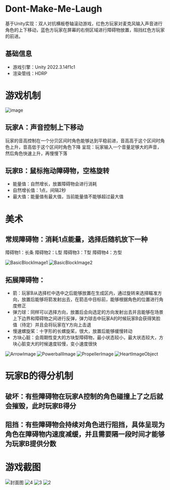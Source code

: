 # Dont-Make-Me-Laugh
基于Unity实现：双人对抗横板卷轴滚动游戏，红色方玩家对麦克风输入声音进行角色的上下移动，蓝色方玩家在屏幕的右侧区域进行障碍物放置，阻挡红色方玩家的前进。
## 基础信息
+ 游戏引擎：Unity 2022.3.14f1c1
+ 渲染管线：HDRP

# 游戏机制
![image](https://github.com/satsuki-64/Dont-Make-Me-Laugh/assets/49782051/dce25af4-7eee-47a1-adbe-d496c5d203c1)
## 玩家A：声音控制上下移动
玩家的音高控制在一个分贝区间时角色能够达到平稳前进，音高高于这个区间时角色上升，音高低于这个区间时角色下降
呈现：玩家输入一个音量足够大的声音，然后角色快速上升，再慢慢下落
## 玩家B：鼠标拖动障碍物，空格旋转
+ 能量值：自然增长，放置障碍物会进行消耗
+ 自然增长值：1点，间隔2秒
+ 最大值：能量值有最大值，当前能量值不能够超过最大值

# 美术
## 常规障碍物：消耗1点能量，选择后随机放下一种
障碍物1：长条
障碍物2：L型
障碍物3：T型
障碍物4：方型

![BasicBlockImage1](https://github.com/satsuki-64/Dont-Make-Me-Laugh/assets/49782051/1ab20c21-1185-4512-9552-4e32aae40a2d)
![BasicBlockImage2](https://github.com/satsuki-64/Dont-Make-Me-Laugh/assets/49782051/1bbc98ef-1f56-4e9a-9971-6893130bad26)

## 拓展障碍物：
+ 箭：玩家B从选择栏中选中之后能够放置在生成区内，通过旋转来选择瞄准方向，放置后能够将箭发射出去，在箭击中目标前，能够根据角色的位置进行角度修正
+ 弹力球：同样可以选择方向，放置后会向选定的方向发射出去并且能够在场景上下边界和障碍物之间进行反弹，弹力球击中玩家A的时候玩家B会获得笑脸值（待定）并且会将玩家在Y方向上击退
+ 慢速螺旋桨：十字形的长螺旋桨，很大，放置后能够缓慢转动
+ 方块心脏：会周期性变大的方块型障碍物，最小状态较小，最大状态较大，方块心脏变大的时候速度较慢，变小速度很快

![ArrowImage](https://github.com/satsuki-64/Dont-Make-Me-Laugh/assets/49782051/3bb5e783-c3a4-4af2-b6c5-21db72932274)
![PowerballImage](https://github.com/satsuki-64/Dont-Make-Me-Laugh/assets/49782051/bbd31924-8112-4a37-bcec-d45dbfc4f5cc)
![PropellerImage](https://github.com/satsuki-64/Dont-Make-Me-Laugh/assets/49782051/c96fb6a5-31b4-49c8-98d5-83805c92e41e)
![HeartImageObject](https://github.com/satsuki-64/Dont-Make-Me-Laugh/assets/49782051/f7a54892-a9f3-46a7-9c9e-2245976977ff)


# 玩家B的得分机制
## 破坏：有些障碍物在玩家A控制的角色碰撞上了之后就会摧毁，此时玩家B得分
## 阻挡：有些障碍物会持续对角色进行阻挡，具体呈现为角色在障碍物内速度减缓，并且需要隔一段时间才能够为玩家B提供分数

# 游戏截图
![封面图](https://github.com/satsuki-64/Dont-Make-Me-Laugh/assets/49782051/1fea8e11-283d-47e6-8056-cf1746fac5bb)
![4](https://github.com/satsuki-64/Dont-Make-Me-Laugh/assets/49782051/5699be9f-79ea-4306-a2ab-f974b1b53a21)
![3](https://github.com/satsuki-64/Dont-Make-Me-Laugh/assets/49782051/0acd1519-5edc-4505-ba6f-7c671ff3efbe)
![2](https://github.com/satsuki-64/Dont-Make-Me-Laugh/assets/49782051/24cd5159-4a97-4943-9c0e-b69f541a36f4)
